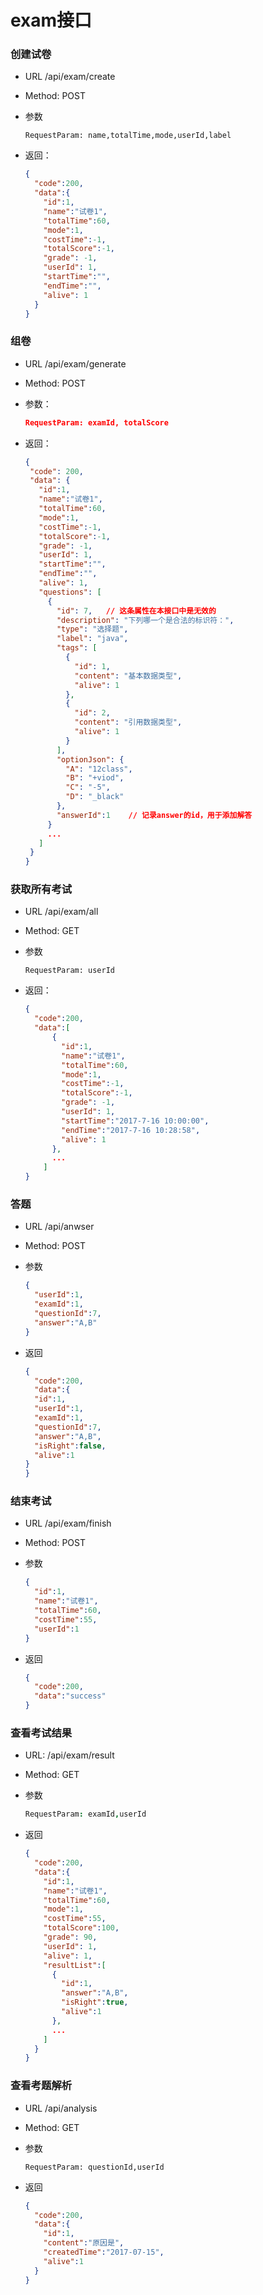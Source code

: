 # exam接口

### 创建试卷

- URL /api/exam/create

- Method: POST

- 参数

  ```
  RequestParam: name,totalTime,mode,userId,label
  ```

- 返回：

  ```json
  {
    "code":200,
    "data":{
      "id":1,
      "name":"试卷1",
      "totalTime":60,
      "mode":1,
      "costTime":-1,
      "totalScore":-1,
      "grade": -1,
      "userId": 1,
      "startTime":"",
      "endTime":"",
      "alive": 1
    }
  }
  ```

### 组卷

* URL /api/exam/generate

* Method: POST

* 参数：

  ```json
  RequestParam: examId, totalScore
  ```

* 返回：

  ```json
  {
   "code": 200,
   "data": {
     "id":1,
     "name":"试卷1",
     "totalTime":60,
     "mode":1,
     "costTime":-1,
     "totalScore":-1,
     "grade": -1,
     "userId": 1,
     "startTime":"",
     "endTime":"",
     "alive": 1,
     "questions": [
       {
         "id": 7,   // 这条属性在本接口中是无效的
         "description": "下列哪一个是合法的标识符：",
         "type": "选择题",
         "label": "java",
         "tags": [
           {
             "id": 1,
             "content": "基本数据类型",
             "alive": 1
           },
           {
             "id": 2,
             "content": "引用数据类型",
             "alive": 1
           }
         ],
         "optionJson": {
           "A": "12class",
           "B": "+viod",
           "C": "-5",
           "D": "_black"
         },
         "answerId":1    // 记录answer的id，用于添加解答
       }
       ...
     ]
   }
  }
  ```




### 获取所有考试

* URL /api/exam/all

* Method: GET

* 参数

  ```
  RequestParam: userId
  ```

* 返回：

  ```json
  {
    "code":200,
    "data":[
        {
          "id":1,
          "name":"试卷1",
          "totalTime":60,
          "mode":1,
          "costTime":-1,
          "totalScore":-1,
          "grade": -1,
          "userId": 1,
  	      "startTime":"2017-7-16 10:00:00",
  	      "endTime":"2017-7-16 10:28:58",
          "alive": 1
        },
        ...
      ]
  }
  ```

### 答题

* URL /api/anwser

* Method: POST

* 参数

  ``` json
  {
    "userId":1,
    "examId":1,
    "questionId":7,
    "answer":"A,B"
  }
  ```

* 返回

  ```json
  {
    "code":200,
    "data":{
    "id":1,
    "userId":1,
    "examId":1,
    "questionId":7,
    "answer":"A,B",
    "isRight":false,
    "alive":1
  }
  }
  ```

### 结束考试

* URL /api/exam/finish

* Method: POST

* 参数

  ```json
  {
    "id":1,
    "name":"试卷1",
    "totalTime":60,
    "costTime":55,
    "userId":1
  }
  ```

* 返回

  ```json
  {
    "code":200,
    "data":"success"
  }
  ```

### 查看考试结果

* URL: /api/exam/result

* Method: GET

* 参数

  ```j
  RequestParam: examId,userId
  ```

* 返回

  ```json
  {
    "code":200,
    "data":{
      "id":1,
      "name":"试卷1",
      "totalTime":60,
      "mode":1,
      "costTime":55,
      "totalScore":100,
      "grade": 90,
      "userId": 1,
      "alive": 1,
      "resultList":[
        {
          "id":1,
          "answer":"A,B",
          "isRight":true,
          "alive":1
        },
        ...
      ]
    }
  }
  ```

### 查看考题解析

* URL /api/analysis

* Method: GET

* 参数

  ```
  RequestParam: questionId,userId
  ```

* 返回

  ```json
  {
    "code":200,
    "data":{
      "id":1,
      "content":"原因是",
      "createdTime":"2017-07-15",
      "alive":1
    }
  }
  ```



    ​